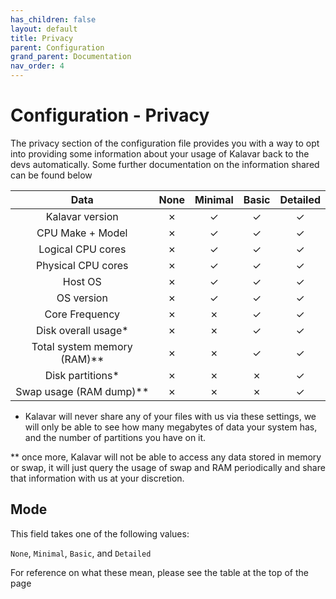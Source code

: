 ```yaml
---
has_children: false
layout: default
title: Privacy
parent: Configuration
grand_parent: Documentation
nav_order: 4
---
```


# Configuration - Privacy
The privacy section of the configuration file provides you with a way to opt into providing some information about your usage of Kalavar back to the devs automatically. Some further documentation on the information shared can be found below

|Data                       |None |Minimal|Basic|Detailed|
|:-------------------------:|:---:|:-----:|:---:|:------:|
|Kalavar version            |✗    |✓      |✓    |✓        |
|CPU Make + Model           |✗    |✓      |✓    |✓        |
|Logical CPU cores          |✗    |✓      |✓    |✓        |
|Physical CPU cores         |✗    |✓      |✓    |✓        |
|Host OS                    |✗    |✓      |✓    |✓        |
|OS version                 |✗    |✓      |✓    |✓        |
|Core Frequency             |✗    |✗      |✓    |✓        |
|Disk overall usage*        |✗    |✗      |✓    |✓        |
|Total system memory (RAM)**|✗    |✗      |✓    |✓        |
|Disk partitions*           |✗    |✗      |✗    |✓        |
|Swap usage (RAM dump)**    |✗    |✗      |✗    |✓        |


* Kalavar will never share any of your files with us via these settings, we will only be able to see how many megabytes of data your system has, and the number of partitions you have on it.

** once more, Kalavar will not be able to access any data stored in memory or swap, it will just query the usage of swap and RAM periodically and share that information with us at your discretion.

## Mode
This field takes one of the following values:

`None`,
`Minimal`,
`Basic`, and
`Detailed`

For reference on what these mean, please see the table at the top of the page